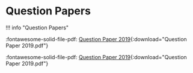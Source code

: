 # Question Papers


!!! info "Question Papers"

  :fontawesome-solid-file-pdf: [Question Paper 2019](NAH_Computing-Science_QP_2019.pdf){:download="Question Paper 2019.pdf"}

  :fontawesome-solid-file-pdf: [Question Paper 2019](NAH_Computing-Science_QP_2019.pdf){:download="Question Paper 2019.pdf"}

